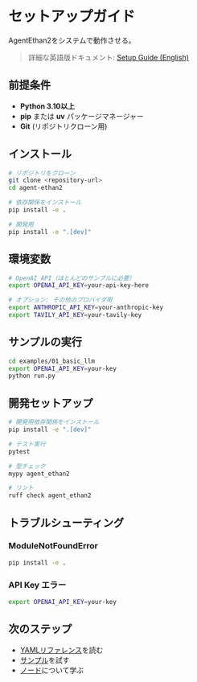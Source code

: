 # セットアップガイド

AgentEthan2をシステムで動作させる。

> 詳細な英語版ドキュメント: [Setup Guide (English)](../en/setup.md)

## 前提条件

- **Python 3.10以上**
- **pip** または **uv** パッケージマネージャー
- **Git** (リポジトリクローン用)

## インストール

```bash
# リポジトリをクローン
git clone <repository-url>
cd agent-ethan2

# 依存関係をインストール
pip install -e .

# 開発用
pip install -e ".[dev]"
```

## 環境変数

```bash
# OpenAI API（ほとんどのサンプルに必要）
export OPENAI_API_KEY=your-api-key-here

# オプション: その他のプロバイダ用
export ANTHROPIC_API_KEY=your-anthropic-key
export TAVILY_API_KEY=your-tavily-key
```

## サンプルの実行

```bash
cd examples/01_basic_llm
export OPENAI_API_KEY=your-key
python run.py
```

## 開発セットアップ

```bash
# 開発用依存関係をインストール
pip install -e ".[dev]"

# テスト実行
pytest

# 型チェック
mypy agent_ethan2

# リント
ruff check agent_ethan2
```

## トラブルシューティング

### ModuleNotFoundError

```bash
pip install -e .
```

### API Key エラー

```bash
export OPENAI_API_KEY=your-key
```

## 次のステップ

- [YAMLリファレンス](./yaml_reference.md)を読む
- [サンプル](./examples.md)を試す
- [ノード](./nodes.md)について学ぶ



